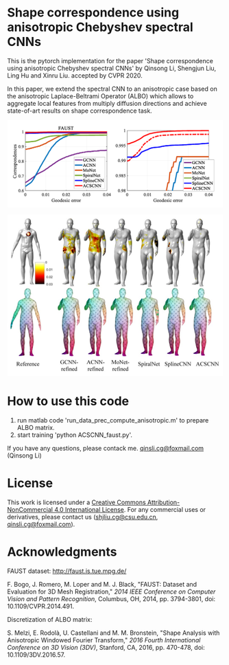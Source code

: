 # Shape correspondence using anisotropic Chebyshev spectral CNNs

This is the pytorch implementation for the paper 'Shape correspondence using anisotropic Chebyshev spectral CNNs' by Qinsong Li, Shengjun Liu, Ling Hu and Xinru Liu. accepted by CVPR 2020.

In this paper, we extend the spectral CNN to an anisotropic case based on the anisotropic Laplace-Beltrami Operator (ALBO) which allows to aggregate local features from multiply diffusion directions and achieve state-of-art results on shape correspondence task.

![FAUST_cqc](https://github.com/GCVGroup/ACSCNN/blob/master/figs/FAUST_cqc.png)

![FAUST_cqc](https://github.com/GCVGroup/ACSCNN/blob/master/figs/faust_transfer_errs_low_res.jpg)

# How to use this code

1. run matlab code 'run_data_prec_compute_anisotropic.m' to prepare ALBO matrix.
2. start training 'python ACSCNN_faust.py'.

If you have any questions, please contack me. qinsli.cg@foxmail.com (Qinsong Li)

# License 

This work is licensed under a [Creative Commons Attribution-NonCommercial 4.0 International License](http://creativecommons.org/licenses/by-nc/4.0/). For any commercial uses or derivatives, please contact us (shjliu.cg@csu.edu.cn, qinsli.cg@foxmail.com).

# Acknowledgments

FAUST dataset: http://faust.is.tue.mpg.de/

F. Bogo, J. Romero, M. Loper and M. J. Black, "FAUST: Dataset and Evaluation for 3D Mesh Registration," *2014 IEEE Conference on Computer Vision and Pattern Recognition*, Columbus, OH, 2014, pp. 3794-3801, doi: 10.1109/CVPR.2014.491.

Discretization of ALBO matrix:  

S. Melzi, E. Rodolà, U. Castellani and M. M. Bronstein, "Shape Analysis with Anisotropic Windowed Fourier Transform," *2016 Fourth International Conference on 3D Vision (3DV)*, Stanford, CA, 2016, pp. 470-478, doi: 10.1109/3DV.2016.57.
